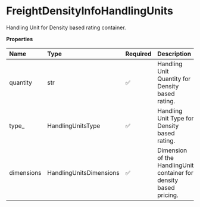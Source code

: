 # FreightDensityInfoHandlingUnits

Handling Unit for Density based rating container.

**Properties**

| Name       | Type                    | Required | Description                                                        |
| :--------- | :---------------------- | :------- | :----------------------------------------------------------------- |
| quantity   | str                     | ✅       | Handling Unit Quantity for Density based rating.                   |
| type\_     | HandlingUnitsType       | ✅       | Handling Unit Type for Density based rating.                       |
| dimensions | HandlingUnitsDimensions | ✅       | Dimension of the HandlingUnit container for density based pricing. |

<!-- This file was generated by liblab | https://liblab.com/ -->
